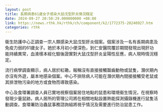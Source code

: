 ```yaml
---
layout: post
title: 長期病患61歲女子感染大鼠戊型肝炎情況穩定
date: 2024-09-27 20:50:29.000000000 +08:00
link: https://news.rthk.hk/rthk/ch/component/k2/1772375-20240927.htm
categories: rthk
---
```


衞生防護中心正調查一宗人類感染大鼠戊型肝炎個案。個案涉及一名有長期病患及免疫力弱的61歲女子。她於本月初小便深色，到仁安醫院覆診期間發現出現肝功能持續異常，血液樣本經化驗後證實對大鼠戊型肝炎呈陽性反應，病人現時情況穩定。

流行病學調查顯示，病人居於紅磡，報稱沒有直接接觸齧齒動物或鼠隻，潛伏期內亦沒有外遊，屬本地感染個䅁。中心不排除病人可能在潛伏期內間接接觸受老鼠或其排泄物污染的地方或食物而導致感染。

中心及食環署調查人員已實地視察個䅁居住地點的鼠患和環境衞生情況，在視察時發現少量鼠跡。病人居所的管理公司將在相關地點設置熱能探測攝錄機進行鼠隻活動調查。食環署防治蟲鼠事務諮詢組將視乎情況及需要進行防治鼠患工作。
